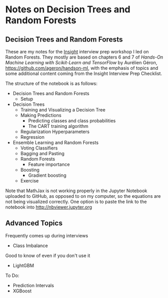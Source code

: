 # Notes on Decision Trees and Random Forests

## Decision Trees and Random Forests
These are my notes for the [Insight](https://www.insightdata.ai/) interview prep workshop I led on Random Forests. They mostly are based on chapters 6 and 7 of *Hands-On Machine Learning with Scikit-Learn and TensorFlow* by Aur&eacute;lien G&eacute;ron, https://github.com/ageron/handson-ml, with the emphasis of topics and some additional content coming from the Insight Interview Prep Checklist. 

The structure of the notebook is as follows:

- Decision Trees and Random Forests
  - Setup
- Decision Trees
  - Training and Visualizing a Decision Tree
  - Making Predictions
    - Predicting classes and class probabilities
    - The CART training algorithm
  - Regularization Hyperparameters
  - Regression
- Ensemble Learning and Random Forests
  - Voting Classifiers
  - Bagging and Pasting
  - Random Forests
    - Feature importance
  - Boosting
    - Gradient boosting
  - Exercise

Note that MathJax is not working properly in the Jupyter Notebook uploaded to GitHub, as opposed to on my computer, so the equations are not being visualized correctly. One option is to paste the link to the notebook into http://nbviewer.jupyter.org

## Advanced Topics
Frequently comes up during interviews
- Class Imbalance

Good to know of even if you don't use it
- LightGBM

To Do:
- Prediction Intervals
- XGBoost
